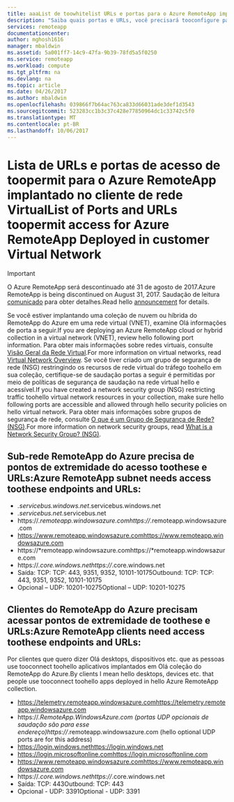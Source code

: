 ```yaml
---
title: aaaList de toowhitelist URLs e portas para o Azure RemoteApp implantado na rede virtual do cliente | Microsoft Docs
description: "Saiba quais portas e URLs, você precisará tooconfigure para comunicação por meio do Azure RemoteApp."
services: remoteapp
documentationcenter: 
author: mghosh1616
manager: mbaldwin
ms.assetid: 5a001ff7-14c9-47fa-9b39-78fd5a5f0250
ms.service: remoteapp
ms.workload: compute
ms.tgt_pltfrm: na
ms.devlang: na
ms.topic: article
ms.date: 04/26/2017
ms.author: mbaldwin
ms.openlocfilehash: 039866f7b64ac763ca833d66031ade3def1d3543
ms.sourcegitcommit: 523283cc1b3c37c428e77850964dc1c33742c5f0
ms.translationtype: MT
ms.contentlocale: pt-BR
ms.lasthandoff: 10/06/2017
---
```

# <a name="list-of-ports-and-urls-toopermit-access-for-azure-remoteapp-deployed-in-customer-virtual-network"></a><span data-ttu-id="ee0e5-103">Lista de URLs e portas de acesso de toopermit para o Azure RemoteApp implantado no cliente de rede Virtual</span><span class="sxs-lookup"><span data-stu-id="ee0e5-103">List of Ports and URLs toopermit access for Azure RemoteApp Deployed in customer Virtual Network</span></span>
> [!IMPORTANT]
> <span data-ttu-id="ee0e5-104">O Azure RemoteApp será descontinuado até 31 de agosto de 2017.</span><span class="sxs-lookup"><span data-stu-id="ee0e5-104">Azure RemoteApp is being discontinued on August 31, 2017.</span></span> <span data-ttu-id="ee0e5-105">Saudação de leitura [comunicado](https://go.microsoft.com/fwlink/?linkid=821148) para obter detalhes.</span><span class="sxs-lookup"><span data-stu-id="ee0e5-105">Read hello [announcement](https://go.microsoft.com/fwlink/?linkid=821148) for details.</span></span>
> 
> 

<span data-ttu-id="ee0e5-106">Se você estiver implantando uma coleção de nuvem ou híbrida do RemoteApp do Azure em uma rede virtual (VNET), examine Olá informações de porta a seguir.</span><span class="sxs-lookup"><span data-stu-id="ee0e5-106">If you are deploying an Azure RemoteApp cloud or hybrid collection in a virtual network (VNET), review hello following port information.</span></span> <span data-ttu-id="ee0e5-107">Para obter mais informações sobre redes virtuais, consulte [Visão Geral da Rede Virtual](../virtual-network/virtual-networks-overview.md).</span><span class="sxs-lookup"><span data-stu-id="ee0e5-107">For more information on virtual networks, read [Virtual Network Overview](../virtual-network/virtual-networks-overview.md).</span></span> <span data-ttu-id="ee0e5-108">Se você tiver criado um grupo de segurança de rede (NSG) restringindo os recursos de rede virtual do tráfego toohello em sua coleção, certifique-se de saudação portas a seguir é permitidas por meio de políticas de segurança de saudação na rede virtual hello e acessível.</span><span class="sxs-lookup"><span data-stu-id="ee0e5-108">If you have created a network security group (NSG) restricting traffic toohello virtual network resources in your collection, make sure hello following ports are accessible and allowed through hello security policies on hello virtual network.</span></span> <span data-ttu-id="ee0e5-109">Para obter mais informações sobre grupos de segurança de rede, consulte [O que é um Grupo de Segurança de Rede? (NSG)](../virtual-network/virtual-networks-nsg.md).</span><span class="sxs-lookup"><span data-stu-id="ee0e5-109">For more information on network security groups, read [What is a Network Security Group? (NSG)](../virtual-network/virtual-networks-nsg.md).</span></span>

## <a name="azure-remoteapp-subnet-needs-access-toothese-endpoints-and-urls"></a><span data-ttu-id="ee0e5-110">Sub-rede RemoteApp do Azure precisa de pontos de extremidade do acesso toothese e URLs:</span><span class="sxs-lookup"><span data-stu-id="ee0e5-110">Azure RemoteApp subnet needs access toothese endpoints and URLs:</span></span>
* <span data-ttu-id="ee0e5-111">*.servicebus.windows.net</span><span class="sxs-lookup"><span data-stu-id="ee0e5-111">*.servicebus.windows.net</span></span>
* <span data-ttu-id="ee0e5-112">*.servicebus.net</span><span class="sxs-lookup"><span data-stu-id="ee0e5-112">*.servicebus.net</span></span>
* <span data-ttu-id="ee0e5-113">https://*.remoteapp.windowsazure.com</span><span class="sxs-lookup"><span data-stu-id="ee0e5-113">https://*.remoteapp.windowsazure.com</span></span>  
* <span data-ttu-id="ee0e5-114">https://www.remoteapp.windowsazure.com</span><span class="sxs-lookup"><span data-stu-id="ee0e5-114">https://www.remoteapp.windowsazure.com</span></span> 
* <span data-ttu-id="ee0e5-115">https://*remoteapp.windowsazure.com</span><span class="sxs-lookup"><span data-stu-id="ee0e5-115">https://*remoteapp.windowsazure.com</span></span>  
* <span data-ttu-id="ee0e5-116">https://*.core.windows.net</span><span class="sxs-lookup"><span data-stu-id="ee0e5-116">https://*.core.windows.net</span></span>  
* <span data-ttu-id="ee0e5-117">Saída: TCP: TCP: 443, 9351, 9352, 10101-10175</span><span class="sxs-lookup"><span data-stu-id="ee0e5-117">Outbound: TCP: TCP: 443, 9351, 9352, 10101-10175</span></span> 
* <span data-ttu-id="ee0e5-118">Opcional – UDP: 10201-10275</span><span class="sxs-lookup"><span data-stu-id="ee0e5-118">Optional – UDP: 10201-10275</span></span>  

## <a name="azure-remoteapp-clients-need-access-toothese-endpoints-and-urls"></a><span data-ttu-id="ee0e5-119">Clientes do RemoteApp do Azure precisam acessar pontos de extremidade de toothese e URLs:</span><span class="sxs-lookup"><span data-stu-id="ee0e5-119">Azure RemoteApp clients need access toothese endpoints and URLs:</span></span>
<span data-ttu-id="ee0e5-120">Por clientes que quero dizer Olá desktops, dispositivos etc. que as pessoas use tooconnect toohello aplicativos implantados em Olá coleção do RemoteApp do Azure.</span><span class="sxs-lookup"><span data-stu-id="ee0e5-120">By clients I mean hello desktops, devices etc. that people use tooconnect toohello apps deployed in hello Azure RemoteApp collection.</span></span>

* <span data-ttu-id="ee0e5-121">https://telemetry.remoteapp.windowsazure.com</span><span class="sxs-lookup"><span data-stu-id="ee0e5-121">https://telemetry.remoteapp.windowsazure.com</span></span>  
* <span data-ttu-id="ee0e5-122">https://*.RemoteApp.WindowsAzure.com (portas UDP opcionais de saudação são para esse endereço)</span><span class="sxs-lookup"><span data-stu-id="ee0e5-122">https://*.remoteapp.windowsazure.com (hello optional UDP ports are for this address)</span></span> 
* <span data-ttu-id="ee0e5-123">https://login.windows.net</span><span class="sxs-lookup"><span data-stu-id="ee0e5-123">https://login.windows.net</span></span>  
* <span data-ttu-id="ee0e5-124">https://login.microsoftonline.com</span><span class="sxs-lookup"><span data-stu-id="ee0e5-124">https://login.microsoftonline.com</span></span>  
* <span data-ttu-id="ee0e5-125">https://www.remoteapp.windowsazure.com</span><span class="sxs-lookup"><span data-stu-id="ee0e5-125">https://www.remoteapp.windowsazure.com</span></span> 
* <span data-ttu-id="ee0e5-126">https://*.core.windows.net</span><span class="sxs-lookup"><span data-stu-id="ee0e5-126">https://*.core.windows.net</span></span>  
* <span data-ttu-id="ee0e5-127">Saída: TCP: 443</span><span class="sxs-lookup"><span data-stu-id="ee0e5-127">Outbound: TCP: 443</span></span>  
* <span data-ttu-id="ee0e5-128">Opcional - UDP: 3391</span><span class="sxs-lookup"><span data-stu-id="ee0e5-128">Optional - UDP: 3391</span></span> 

